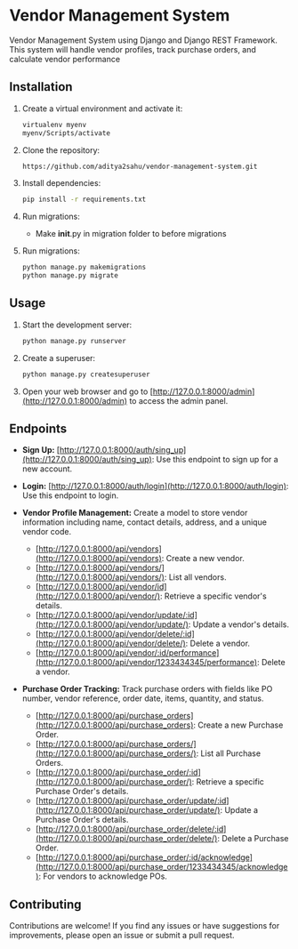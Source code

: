 # Vendor Management System

Vendor Management System using Django and Django REST Framework. This system will handle vendor profiles, track purchase orders, and calculate vendor performance

## Installation

1. Create a virtual environment and activate it:
   ```bash
   virtualenv myenv
   myenv/Scripts/activate
   ```
2. Clone the repository:

    ```bash
    https://github.com/aditya2sahu/vendor-management-system.git
    ```
3. Install dependencies:
   ```bash
   pip install -r requirements.txt
   ```

4. Run migrations:
   - Make ____init____.py in migration folder to before migrations
5. Run migrations:
   ```bash
   python manage.py makemigrations
   python manage.py migrate
   ```

## Usage

1. Start the development server:
   ```bash
   python manage.py runserver
   ```
3. Create a superuser:
   ```bash
   python manage.py createsuperuser
   ```
5. Open your web browser and go to [http://127.0.0.1:8000/admin](http://127.0.0.1:8000/admin) to access the admin panel.

## Endpoints

- **Sign Up:**
    [http://127.0.0.1:8000/auth/sing_up](http://127.0.0.1:8000/auth/sing_up): Use this endpoint to sign up for a new account.

- **Login:**
   [http://127.0.0.1:8000/auth/login](http://127.0.0.1:8000/auth/login): Use this endpoint to login.

- **Vendor Profile Management:**
  Create a model to store vendor information including name, contact details, address, and a unique vendor code.
     - [http://127.0.0.1:8000/api/vendors](http://127.0.0.1:8000/api/vendors): Create a new vendor.
     - [http://127.0.0.1:8000/api/vendors/](http://127.0.0.1:8000/api/vendors/): List all vendors.
     - [http://127.0.0.1:8000/api/vendor/id](http://127.0.0.1:8000/api/vendor/): Retrieve a specific vendor's details.
     - [http://127.0.0.1:8000/api/vendor/update/:id](http://127.0.0.1:8000/api/vendor/update/): Update a vendor's details.
     - [http://127.0.0.1:8000/api/vendor/delete/:id](http://127.0.0.1:8000/api/vendor/delete/): Delete a vendor.
     - [http://127.0.0.1:8000/api/vendor/:id/performance](http://127.0.0.1:8000/api/vendor/1233434345/performance): Delete a vendor.

- **Purchase Order Tracking:**
  Track purchase orders with fields like PO number, vendor reference, order date, items, quantity, and status.
     - [http://127.0.0.1:8000/api/purchase_orders](http://127.0.0.1:8000/api/purchase_orders): Create a new Purchase Order.
     - [http://127.0.0.1:8000/api/purchase_orders/](http://127.0.0.1:8000/api/purchase_orders/): List all Purchase Orders.
     - [http://127.0.0.1:8000/api/purchase_order/:id](http://127.0.0.1:8000/api/purchase_order/): Retrieve a specific Purchase Order's details.
     - [http://127.0.0.1:8000/api/purchase_order/update/:id](http://127.0.0.1:8000/api/purchase_order/update/): Update a Purchase Order's details.
     - [http://127.0.0.1:8000/api/purchase_order/delete/:id](http://127.0.0.1:8000/api/purchase_order/delete/): Delete a Purchase Order.
     - [http://127.0.0.1:8000/api/purchase_order/:id/acknowledge](http://127.0.0.1:8000/api/purchase_order/1233434345/acknowledge): For vendors to acknowledge POs.

## Contributing
Contributions are welcome! If you find any issues or have suggestions for improvements, please open an issue or submit a pull request.
